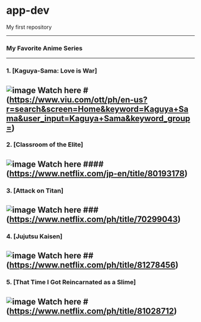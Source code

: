 # app-dev
My first repository

--- 
### My Favorite Anime Series
---
### 1. [Kaguya-Sama: Love is War]
![image](https://m.media-amazon.com/images/M/MV5BYjEwNjEwYzgtZGZkMy00MTBjLTg2MmYtNDk0MzY2NmU0MmNiXkEyXkFqcGdeQXVyMzgxODM4NjM@._V1_FMjpg_UX1000_.jpg)
Watch here 
#(https://www.viu.com/ott/ph/en-us?r=search&screen=Home&keyword=Kaguya+Sama&user_input=Kaguya+Sama&keyword_group=)
---
### 2. [Classroom of the Elite]
![image](https://i.pinimg.com/originals/7d/4b/1b/7d4b1bd31b316c272d14f8215fd762e7.png)
Watch here 
####(https://www.netflix.com/jp-en/title/80193178)
---
### 3. [Attack on Titan]
![image](https://static.wikia.nocookie.net/shingekinokyojin/images/d/d8/Attack_on_Titan_Season_1.jpg/revision/latest/scale-to-width-down/1200?cb=20211005182832)
Watch here 
###(https://www.netflix.com/ph/title/70299043)
---
### 4. [Jujutsu Kaisen]
![image](https://images-cdn.ubuy.co.id/1155HLWU-japan-anime-manga-poster-jujutsu.jpg)
Watch here
##(https://www.netflix.com/ph/title/81278456)
---
### 5. [That Time I Got Reincarnated as a Slime]
![image](https://static.wikia.nocookie.net/tensei-shitara-slime-datta-ken/images/d/db/Promo_visual.jpg/revision/latest?cb=20190603084236)
Watch here 
#(https://www.netflix.com/ph/title/81028712)
---
